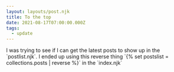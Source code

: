 ```yaml
---
layout: layouts/post.njk
title: To the top
date: 2021-08-17T07:00:00.000Z
tags:
  - update
---
```

I was trying to see if I can get the latest posts to show up in the \`postlist.njk\`. I ended up using this reverse thing \`{% set postslist = collections.posts | reverse %}\` in the \`index.njk\`